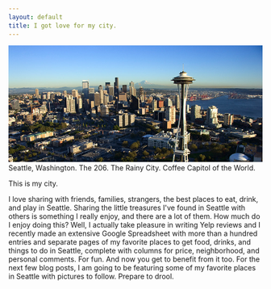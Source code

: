 ```yaml
---
layout: default
title: I got love for my city.
---
```


<center><img src="/images/skyline.jpg"></center>
Seattle, Washington. The 206. The Rainy City. Coffee Capitol of the World.

This is my city.

I love sharing with friends, families, strangers, the best places to eat, drink, and play in Seattle. Sharing the little treasures I've found in Seattle with others is something I really enjoy, and there are a lot of them. How much do I enjoy doing this? Well, I actually take pleasure in writing Yelp reviews and I recently made an extensive Google Spreadsheet with more than a hundred entries and separate pages of my favorite places to get food, drinks, and things to do in Seattle, complete with columns for price, neighborhood, and personal comments. For fun. And now you get to benefit from it too. For the next few blog posts, I am going to be featuring some of my favorite places in Seattle with pictures to follow. Prepare to drool.